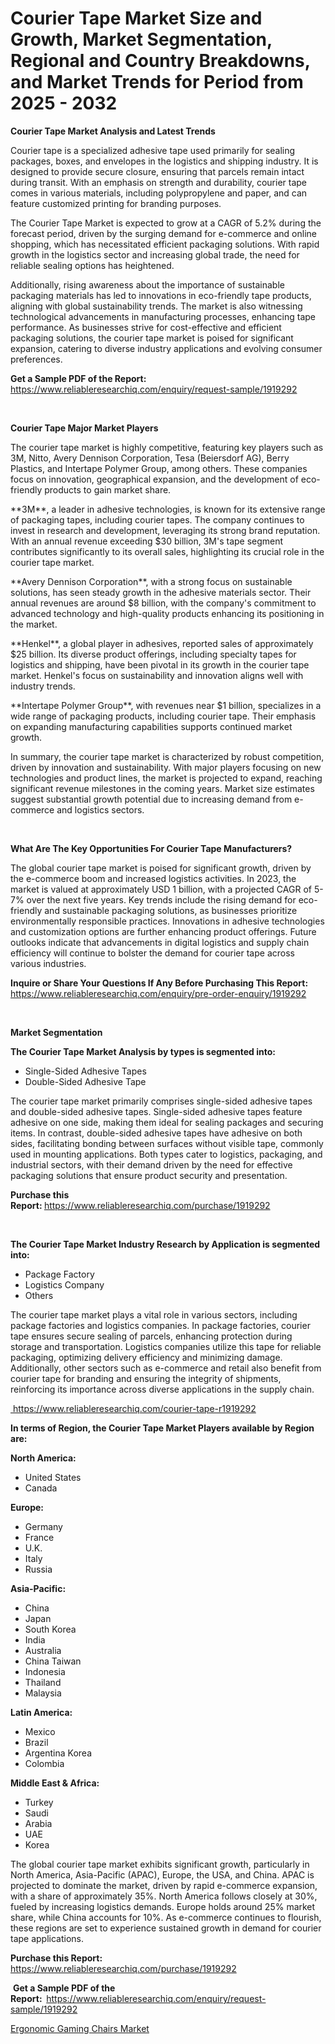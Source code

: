 <p><h1>Courier Tape Market Size and Growth, Market Segmentation, Regional and Country Breakdowns, and Market Trends for Period from 2025 -  2032</h1></p><p><strong>Courier Tape Market Analysis and Latest Trends</strong></p>
<p><p>Courier tape is a specialized adhesive tape used primarily for sealing packages, boxes, and envelopes in the logistics and shipping industry. It is designed to provide secure closure, ensuring that parcels remain intact during transit. With an emphasis on strength and durability, courier tape comes in various materials, including polypropylene and paper, and can feature customized printing for branding purposes. </p><p>The Courier Tape Market is expected to grow at a CAGR of 5.2% during the forecast period, driven by the surging demand for e-commerce and online shopping, which has necessitated efficient packaging solutions. With rapid growth in the logistics sector and increasing global trade, the need for reliable sealing options has heightened. </p><p>Additionally, rising awareness about the importance of sustainable packaging materials has led to innovations in eco-friendly tape products, aligning with global sustainability trends. The market is also witnessing technological advancements in manufacturing processes, enhancing tape performance. As businesses strive for cost-effective and efficient packaging solutions, the courier tape market is poised for significant expansion, catering to diverse industry applications and evolving consumer preferences.</p></p>
<p><strong>Get a Sample PDF of the Report:&nbsp;</strong> <a href="https://www.reliableresearchiq.com/enquiry/request-sample/1919292?utm_campaign=2739&utm_medium=2&utm_source=Github&utm_content=ia&utm_term=05042025&utm_id=courier-tape">https://www.reliableresearchiq.com/enquiry/request-sample/1919292</a></p>
<p>&nbsp;</p>
<p><strong>Courier Tape Major Market Players</strong></p>
<p><p>The courier tape market is highly competitive, featuring key players such as 3M, Nitto, Avery Dennison Corporation, Tesa (Beiersdorf AG), Berry Plastics, and Intertape Polymer Group, among others. These companies focus on innovation, geographical expansion, and the development of eco-friendly products to gain market share.</p><p>**3M**, a leader in adhesive technologies, is known for its extensive range of packaging tapes, including courier tapes. The company continues to invest in research and development, leveraging its strong brand reputation. With an annual revenue exceeding $30 billion, 3M's tape segment contributes significantly to its overall sales, highlighting its crucial role in the courier tape market.</p><p>**Avery Dennison Corporation**, with a strong focus on sustainable solutions, has seen steady growth in the adhesive materials sector. Their annual revenues are around $8 billion, with the company's commitment to advanced technology and high-quality products enhancing its positioning in the market.</p><p>**Henkel**, a global player in adhesives, reported sales of approximately $25 billion. Its diverse product offerings, including specialty tapes for logistics and shipping, have been pivotal in its growth in the courier tape market. Henkel's focus on sustainability and innovation aligns well with industry trends.</p><p>**Intertape Polymer Group**, with revenues near $1 billion, specializes in a wide range of packaging products, including courier tape. Their emphasis on expanding manufacturing capabilities supports continued market growth.</p><p>In summary, the courier tape market is characterized by robust competition, driven by innovation and sustainability. With major players focusing on new technologies and product lines, the market is projected to expand, reaching significant revenue milestones in the coming years. Market size estimates suggest substantial growth potential due to increasing demand from e-commerce and logistics sectors.</p></p>
<p>&nbsp;</p>
<p><strong>What Are The Key Opportunities For Courier Tape Manufacturers?</strong></p>
<p><p>The global courier tape market is poised for significant growth, driven by the e-commerce boom and increased logistics activities. In 2023, the market is valued at approximately USD 1 billion, with a projected CAGR of 5-7% over the next five years. Key trends include the rising demand for eco-friendly and sustainable packaging solutions, as businesses prioritize environmentally responsible practices. Innovations in adhesive technologies and customization options are further enhancing product offerings. Future outlooks indicate that advancements in digital logistics and supply chain efficiency will continue to bolster the demand for courier tape across various industries.</p></p>
<p><strong>Inquire or Share Your Questions If Any Before Purchasing This Report:</strong> <a href="https://www.reliableresearchiq.com/enquiry/pre-order-enquiry/1919292?utm_campaign=2739&utm_medium=2&utm_source=Github&utm_content=ia&utm_term=05042025&utm_id=courier-tape">https://www.reliableresearchiq.com/enquiry/pre-order-enquiry/1919292</a></p>
<p>&nbsp;</p>
<p><strong>Market Segmentation</strong></p>
<p><strong>The Courier Tape Market Analysis by types is segmented into:</strong></p>
<p><ul><li>Single-Sided Adhesive Tapes</li><li>Double-Sided Adhesive Tape</li></ul></p>
<p><p>The courier tape market primarily comprises single-sided adhesive tapes and double-sided adhesive tapes. Single-sided adhesive tapes feature adhesive on one side, making them ideal for sealing packages and securing items. In contrast, double-sided adhesive tapes have adhesive on both sides, facilitating bonding between surfaces without visible tape, commonly used in mounting applications. Both types cater to logistics, packaging, and industrial sectors, with their demand driven by the need for effective packaging solutions that ensure product security and presentation.</p></p>
<p><strong>Purchase this Report:&nbsp;</strong><a href="https://www.reliableresearchiq.com/purchase/1919292?utm_campaign=2739&utm_medium=2&utm_source=Github&utm_content=ia&utm_term=05042025&utm_id=courier-tape">https://www.reliableresearchiq.com/purchase/1919292</a></p>
<p>&nbsp;</p>
<p><strong>The Courier Tape Market Industry Research by Application is segmented into:</strong></p>
<p><ul><li>Package Factory</li><li>Logistics Company</li><li>Others</li></ul></p>
<p><p>The courier tape market plays a vital role in various sectors, including package factories and logistics companies. In package factories, courier tape ensures secure sealing of parcels, enhancing protection during storage and transportation. Logistics companies utilize this tape for reliable packaging, optimizing delivery efficiency and minimizing damage. Additionally, other sectors such as e-commerce and retail also benefit from courier tape for branding and ensuring the integrity of shipments, reinforcing its importance across diverse applications in the supply chain.</p></p>
<p><a href="https://www.reliableresearchiq.com/courier-tape-r1919292?utm_campaign=2739&utm_medium=2&utm_source=Github&utm_content=ia&utm_term=05042025&utm_id=courier-tape">&nbsp;https://www.reliableresearchiq.com/courier-tape-r1919292</a></p>
<p><strong>In terms of Region, the Courier Tape Market Players available by Region are:</strong></p>
<p>
    <p> <strong> North America: </strong>
        <ul>
            <li>United States</li>
            <li>Canada</li>
        </ul>
        </p> 
    <p> <strong> Europe: </strong>
        <ul>
            <li>Germany</li>
            <li>France</li>
            <li>U.K.</li>
            <li>Italy</li>
            <li>Russia</li>
        </ul>
        </p> 
    <p> <strong> Asia-Pacific: </strong>
        <ul>
            <li>China</li>
            <li>Japan</li>
            <li>South Korea</li>
            <li>India</li>
            <li>Australia</li>
            <li>China Taiwan</li>
            <li>Indonesia</li>
            <li>Thailand</li>
            <li>Malaysia</li>
        </ul>
        </p> 
    <p> <strong> Latin America: </strong>
        <ul>
            <li>Mexico</li>
            <li>Brazil</li>
            <li>Argentina Korea</li>
            <li>Colombia</li>
        </ul>
        </p> 
    <p> <strong> Middle East & Africa: </strong>
        <ul>
            <li>Turkey</li>
            <li>Saudi</li>
            <li>Arabia</li>
            <li>UAE</li>
            <li>Korea</li>
        </ul>
    </p>
    </p>
<p><p>The global courier tape market exhibits significant growth, particularly in North America, Asia-Pacific (APAC), Europe, the USA, and China. APAC is projected to dominate the market, driven by rapid e-commerce expansion, with a share of approximately 35%. North America follows closely at 30%, fueled by increasing logistics demands. Europe holds around 25% market share, while China accounts for 10%. As e-commerce continues to flourish, these regions are set to experience sustained growth in demand for courier tape applications.</p></p>
<p><strong>Purchase this Report: </strong><a href="https://www.reliableresearchiq.com/purchase/1919292?utm_campaign=2739&utm_medium=2&utm_source=Github&utm_content=ia&utm_term=05042025&utm_id=courier-tape">https://www.reliableresearchiq.com/purchase/1919292</a></p>
<p>&nbsp;<strong>Get a Sample PDF of the Report:&nbsp;&nbsp;</strong><a href="https://www.reliableresearchiq.com/enquiry/request-sample/1919292?utm_campaign=2739&utm_medium=2&utm_source=Github&utm_content=ia&utm_term=05042025&utm_id=courier-tape">https://www.reliableresearchiq.com/enquiry/request-sample/1919292</a></p>
<p><strong></strong></p>
<p><p><a href="https://github.com/stephaniwo144/Market-Research-Report-List-1/blob/main/ergonomic-gaming-chairs-market.md?utm_campaign=2739&utm_medium=2&utm_source=Github&utm_content=ia&utm_term=05042025&utm_id=courier-tape">Ergonomic Gaming Chairs Market</a></p></p>